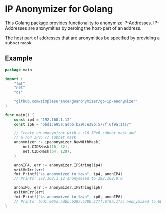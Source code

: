 # IP Anonymizer for Golang

This Golang package provides functionality to anonymize IP-Addresses.
IP-Addresses are anonymities by zeroing the host-part of an address.

The host part of addresses that are anonymities be specified by providing a
subnet mask.

## Example

```go
package main

import (
    "fmt"
    "net"
    "os"

    "github.com/simplesurance/goanonymizer/go-ip-anonymizer"
)

func main() {
    const ip4 = "192.168.1.12"
    const ip6 = "bbd1:e95a:adbb:b29a:e38b:577f:6f9a:1fa7"

    // Create an anonymizer with a /16 IPv6 subnet mask and
    // a /64 IPv6 // subnet mask.
    anonymizer := ipanonymizer.NewWithMask(
        net.CIDRMask(16, 32),
        net.CIDRMask(64, 128),
    )

    anonIP4, err := anonymizer.IPString(ip4)
    exitOnErr(err)
    fmt.Printf("%s anonymized to %s\n", ip4, anonIP4)
    // Prints: 192.168.1.12 anonymized to 192.168.0.0

    anonIP6, err := anonymizer.IPString(ip6)
    exitOnErr(err)
    fmt.Printf("%s anonymized to %s\n", ip6, anonIP6)
    // Prints: bbd1:e95a:adbb:b29a:e38b:577f:6f9a:1fa7 anonymized to bbd1:e95a:adbb:b29a::
}
```
